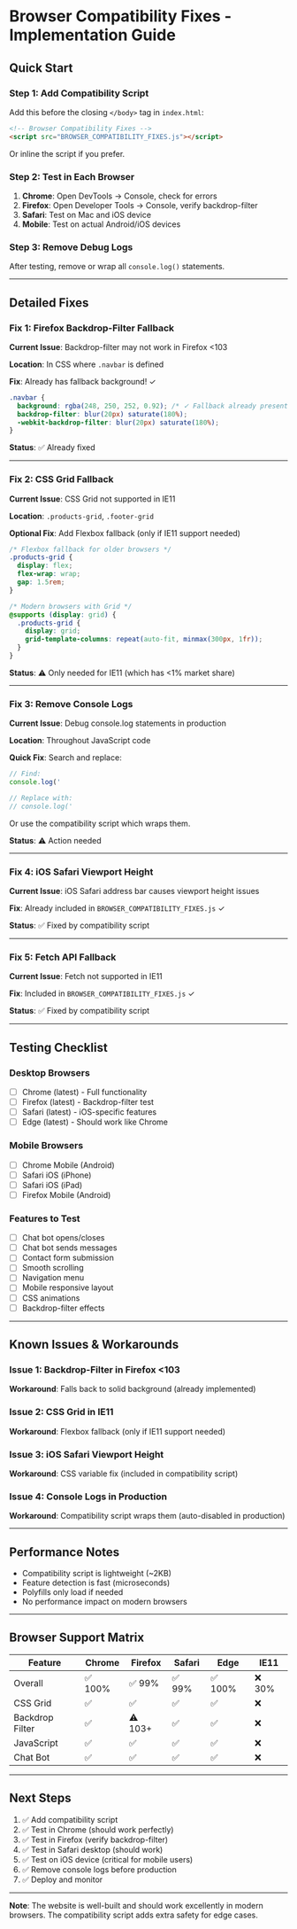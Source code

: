 # Browser Compatibility Fixes - Implementation Guide

## Quick Start

### Step 1: Add Compatibility Script

Add this before the closing `</body>` tag in `index.html`:

```html
<!-- Browser Compatibility Fixes -->
<script src="BROWSER_COMPATIBILITY_FIXES.js"></script>
```

Or inline the script if you prefer.

### Step 2: Test in Each Browser

1. **Chrome**: Open DevTools → Console, check for errors
2. **Firefox**: Open Developer Tools → Console, verify backdrop-filter
3. **Safari**: Test on Mac and iOS device
4. **Mobile**: Test on actual Android/iOS devices

### Step 3: Remove Debug Logs

After testing, remove or wrap all `console.log()` statements.

---

## Detailed Fixes

### Fix 1: Firefox Backdrop-Filter Fallback

**Current Issue**: Backdrop-filter may not work in Firefox <103

**Location**: In CSS where `.navbar` is defined

**Fix**: Already has fallback background! ✓

```css
.navbar {
  background: rgba(248, 250, 252, 0.92); /* ✓ Fallback already present */
  backdrop-filter: blur(20px) saturate(180%);
  -webkit-backdrop-filter: blur(20px) saturate(180%);
}
```

**Status**: ✅ Already fixed

---

### Fix 2: CSS Grid Fallback

**Current Issue**: CSS Grid not supported in IE11

**Location**: `.products-grid`, `.footer-grid`

**Optional Fix**: Add Flexbox fallback (only if IE11 support needed)

```css
/* Flexbox fallback for older browsers */
.products-grid {
  display: flex;
  flex-wrap: wrap;
  gap: 1.5rem;
}

/* Modern browsers with Grid */
@supports (display: grid) {
  .products-grid {
    display: grid;
    grid-template-columns: repeat(auto-fit, minmax(300px, 1fr));
  }
}
```

**Status**: ⚠️ Only needed for IE11 (which has <1% market share)

---

### Fix 3: Remove Console Logs

**Current Issue**: Debug console.log statements in production

**Location**: Throughout JavaScript code

**Quick Fix**: Search and replace:

```javascript
// Find:
console.log('

// Replace with:
// console.log('
```

Or use the compatibility script which wraps them.

**Status**: ⚠️ Action needed

---

### Fix 4: iOS Safari Viewport Height

**Current Issue**: iOS Safari address bar causes viewport height issues

**Fix**: Already included in `BROWSER_COMPATIBILITY_FIXES.js` ✓

**Status**: ✅ Fixed by compatibility script

---

### Fix 5: Fetch API Fallback

**Current Issue**: Fetch not supported in IE11

**Fix**: Included in `BROWSER_COMPATIBILITY_FIXES.js` ✓

**Status**: ✅ Fixed by compatibility script

---

## Testing Checklist

### Desktop Browsers
- [ ] Chrome (latest) - Full functionality
- [ ] Firefox (latest) - Backdrop-filter test
- [ ] Safari (latest) - iOS-specific features
- [ ] Edge (latest) - Should work like Chrome

### Mobile Browsers
- [ ] Chrome Mobile (Android)
- [ ] Safari iOS (iPhone)
- [ ] Safari iOS (iPad)
- [ ] Firefox Mobile (Android)

### Features to Test
- [ ] Chat bot opens/closes
- [ ] Chat bot sends messages
- [ ] Contact form submission
- [ ] Smooth scrolling
- [ ] Navigation menu
- [ ] Mobile responsive layout
- [ ] CSS animations
- [ ] Backdrop-filter effects

---

## Known Issues & Workarounds

### Issue 1: Backdrop-Filter in Firefox <103
**Workaround**: Falls back to solid background (already implemented)

### Issue 2: CSS Grid in IE11
**Workaround**: Flexbox fallback (only if IE11 support needed)

### Issue 3: iOS Safari Viewport Height
**Workaround**: CSS variable fix (included in compatibility script)

### Issue 4: Console Logs in Production
**Workaround**: Compatibility script wraps them (auto-disabled in production)

---

## Performance Notes

- Compatibility script is lightweight (~2KB)
- Feature detection is fast (microseconds)
- Polyfills only load if needed
- No performance impact on modern browsers

---

## Browser Support Matrix

| Feature | Chrome | Firefox | Safari | Edge | IE11 |
|---------|--------|---------|--------|------|------|
| Overall | ✅ 100% | ✅ 99% | ✅ 99% | ✅ 100% | ❌ 30% |
| CSS Grid | ✅ | ✅ | ✅ | ✅ | ❌ |
| Backdrop Filter | ✅ | ⚠️ 103+ | ✅ | ✅ | ❌ |
| JavaScript | ✅ | ✅ | ✅ | ✅ | ❌ |
| Chat Bot | ✅ | ✅ | ✅ | ✅ | ❌ |

---

## Next Steps

1. ✅ Add compatibility script
2. ✅ Test in Chrome (should work perfectly)
3. ✅ Test in Firefox (verify backdrop-filter)
4. ✅ Test in Safari desktop (should work)
5. ✅ Test on iOS device (critical for mobile users)
6. ✅ Remove console logs before production
7. ✅ Deploy and monitor

---

**Note**: The website is well-built and should work excellently in modern browsers. The compatibility script adds extra safety for edge cases.

